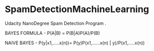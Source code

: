 # SpamDetectionMachineLearning
Udacity NanoDegree Spam Detection Program .



BAYES FORMULA - P(A|B) = P(B|A)P(A)/P(B)

NAIVE BAYES - P(y|x1,.....x(n))= P(y)P(x1,......x(n) | y)/P(x1,.....x(n))
